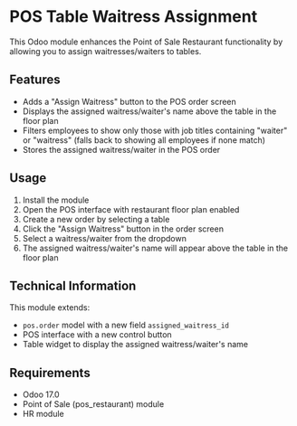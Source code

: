 # POS Table Waitress Assignment

This Odoo module enhances the Point of Sale Restaurant functionality by allowing you to assign waitresses/waiters to tables.

## Features

- Adds a "Assign Waitress" button to the POS order screen
- Displays the assigned waitress/waiter's name above the table in the floor plan
- Filters employees to show only those with job titles containing "waiter" or "waitress" (falls back to showing all employees if none match)
- Stores the assigned waitress/waiter in the POS order

## Usage

1. Install the module
2. Open the POS interface with restaurant floor plan enabled
3. Create a new order by selecting a table
4. Click the "Assign Waitress" button in the order screen
5. Select a waitress/waiter from the dropdown
6. The assigned waitress/waiter's name will appear above the table in the floor plan

## Technical Information

This module extends:
- `pos.order` model with a new field `assigned_waitress_id`
- POS interface with a new control button
- Table widget to display the assigned waitress/waiter's name

## Requirements

- Odoo 17.0
- Point of Sale (pos_restaurant) module
- HR module 